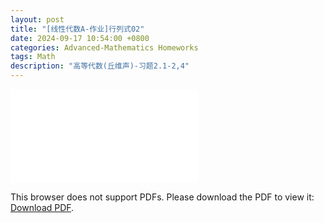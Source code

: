 ```yaml
---
layout: post
title: "[线性代数A-作业]行列式02"
date: 2024-09-17 10:54:00 +0800
categories: Advanced-Mathematics Homeworks
tags: Math
description: "高等代数(丘维声)-习题2.1-2,4"
---
```

<!-- ![](../assets/pdfs/la-01.pdf) -->
<!-- For ios users:[Download](https://github.com/PhotonYan/PhotonYan.github.io/blob/gh-pages/pdfs/la-01.pdf) 

<object data="{{ site.url }}{{ site.baseurl }}/assets/pdfs/la-01.pdf" type="application/pdf"></object> -->

<object data="{{ site.url }}/assets/pdfs/la-homework3.pdf" type="application/pdf" width="700px" height="700px">
    <embed src="{{ site.url }}/assets/pdfs/la-homework3.pdf">
        <p>This browser does not support PDFs. Please download the PDF to view it: <a href="{{ site.url }}/assets/pdfs/la-homework3.pdf">Download PDF</a>.</p>
    </embed>
</object>